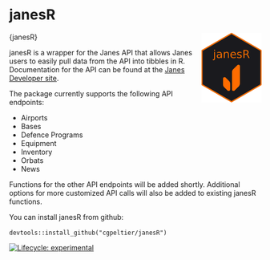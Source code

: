 # janesR
{janesR} <img src=images/hex-janesR.png align="right" alt="" width="120" />

janesR is a wrapper for the Janes API that allows Janes users to easily pull data from the API into tibbles in R. Documentation for the API can be found at the [Janes Developer site](https://developer.janes.com/). 

The package currently supports the following API endpoints:

* Airports
* Bases
* Defence Programs
* Equipment
* Inventory
* Orbats
* News

Functions for the other API endpoints will be added shortly. Additional options for more customized API calls will also be added to existing janesR functions.

You can install janesR from github: 
```{r}
devtools::install_github("cgpeltier/janesR")
```

<!-- badges: start -->
  [![Lifecycle: experimental](https://img.shields.io/badge/lifecycle-experimental-orange.svg)](https://www.tidyverse.org/lifecycle/#experimental)
<!-- badges: end -->


